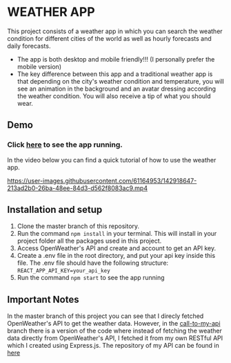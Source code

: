 # WEATHER APP

This project consists of a weather app in which you can search the weather condition for different cities of the world as well as hourly forecasts and daily forecasts. 
* The app is both desktop and mobile friendly!!! (I personally prefer the mobile version)
* The key difference between this app and a traditional weather app is that depending on the city's weather condition and temperature, you will see an animation in the background and an avatar dressing according the weather condition. You will also receive a tip of what you should wear.


## Demo 
### Click [here](https://susanaalvarezzuluaga.github.io/weather-app-final) to see the app running.
In the video below you can find a quick tutorial of how to use the weather app.
<br/>

https://user-images.githubusercontent.com/61164953/142918647-213ad2b0-26ba-48ee-84d3-d562f8083ac9.mp4


## Installation and setup

1. Clone the master branch of this repository.
2. Run the command `npm install` in your terminal. This will install in your project folder all the packages used in this project.
3. Access OpenWeather's API and create and account to get an API key.
4. Create a .env file in the root directory, and put your api key inside this file. The .env file should have the following structure: <br/>
   `REACT_APP_API_KEY=your_api_key`
5. Run the command `npm start` to see the app running

## Important Notes

In the master branch of this project you can see that I direcly fetched OpenWeather's API to get the weather data. However, in the [call-to-my-api](https://github.com/SusanaAlvarezZuluaga/weather-app-final/tree/call-to-my-api) branch there is a version of the code where instead of fetching the weather data directly from OpenWeather's API, I fetched it from my own RESTful API which I created using Express.js. The repository of my API can be found in [here](https://github.com/SusanaAlvarezZuluaga/weather-app-api)
